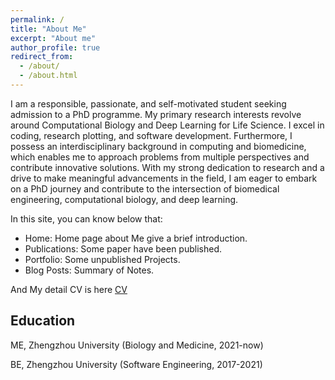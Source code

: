 ```yaml
---
permalink: /
title: "About Me"
excerpt: "About me"
author_profile: true
redirect_from: 
  - /about/
  - /about.html
---
```


I am a responsible, passionate, and self-motivated student seeking admission to a PhD programme. My primary research interests revolve around Computational Biology and Deep Learning for Life Science. I excel in coding, research plotting, and software development. Furthermore, I possess an interdisciplinary background in computing and biomedicine, which enables me to approach problems from multiple perspectives and contribute innovative solutions. With my strong dedication to research and a drive to make meaningful advancements in the field, I am eager to embark on a PhD journey and contribute to the intersection of biomedical engineering, computational biology, and deep learning.

In this site, you can know below that:
- Home: Home page about Me give a brief introduction.
- Publications:  Some paper have been published.
- Portfolio: Some unpublished Projects.
- Blog Posts: Summary of Notes.

And My detail CV is here [CV](./../files/CV_PHD_WeidongWu_24Fall.pdf)
## Education

ME, Zhengzhou University (Biology and Medicine, 2021-now)

BE, Zhengzhou University (Software Engineering, 2017-2021)

